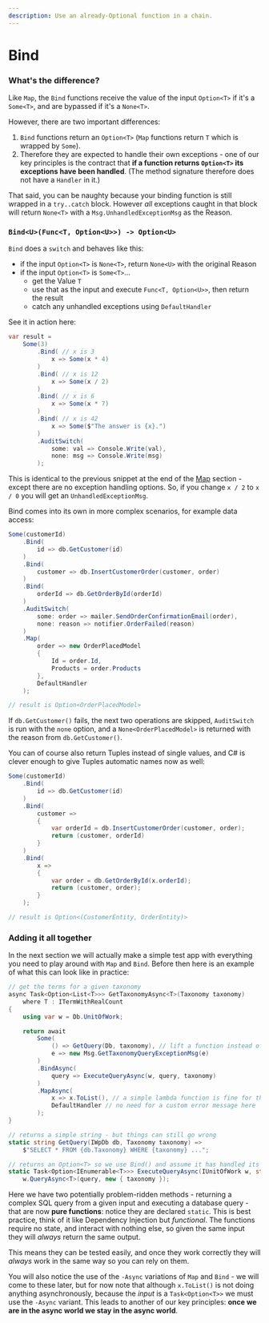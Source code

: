 ```yaml
---
description: Use an already-Optional function in a chain.
---
```


# Bind

### What's the difference?

Like `Map`, the `Bind` functions receive the value of the input `Option<T>` if it's a `Some<T>`, and are bypassed if it's a `None<T>`.

However, there are two important differences:

1. `Bind` functions return an `Option<T>` (`Map` functions return `T` which is wrapped by `Some`).
2. Therefore they are expected to handle their own exceptions - one of our key principles is the contract that **if a function returns `Option<T>` its exceptions have been handled**.  (The method signature therefore does not have a `Handler` in it.)

That said, you can be naughty because your binding function is still wrapped in a `try..catch` block. However _all_ exceptions caught in that block will return `None<T>` with a `Msg.UnhandledExceptionMsg` as the Reason.

### `Bind<U>(Func<T, Option<U>>) -> Option<U>`

`Bind` does a `switch` and behaves like this:

* if the input `Option<T>` is `None<T>`, return `None<U>` with the original Reason
* if the input `Option<T>` is `Some<T>`...
  * get the Value `T`
  * use that as the input and execute `Func<T, Option<U>>`, then return the result
  * catch any unhandled exceptions using `DefaultHandler`

See it in action here:

```csharp
var result =
    Some(3)
        .Bind( // x is 3
            x => Some(x * 4)
        )
        .Bind( // x is 12
            x => Some(x / 2)
        )
        .Bind( // x is 6
            x => Some(x * 7)
        )
        .Bind( // x is 42
            x => Some($"The answer is {x}.")
        )
        .AuditSwitch(
            some: val => Console.Write(val),
            none: msg => Console.Write(msg)
        );
```

This is identical to the previous snippet at the end of the [Map](https://app.gitbook.com/s/-Mi5pDpMOYrYPG416z1j/option/map) section - except there are no exception handling options. So, if you change `x / 2` to `x / 0` you will get an `UnhandledExceptionMsg`.

Bind comes into its own in more complex scenarios, for example data access:

```csharp
Some(customerId)
    .Bind(
        id => db.GetCustomer(id)
    )
    .Bind(
        customer => db.InsertCustomerOrder(customer, order)
    )
    .Bind(
        orderId => db.GetOrderById(orderId)
    )
    .AuditSwitch(
        some: order => mailer.SendOrderConfirmationEmail(order),
        none: reason => notifier.OrderFailed(reason)
    )
    .Map(
        order => new OrderPlacedModel
        {
            Id = order.Id,
            Products = order.Products
        },
        DefaultHandler
    );

// result is Option<OrderPlacedModel>
```

If `db.GetCustomer()` fails, the next two operations are skipped, `AuditSwitch` is run with the `none` option, and a `None<OrderPlacedModel>` is returned with the reason from `db.GetCustomer()`.

You can of course also return Tuples instead of single values, and C# is clever enough to give Tuples automatic names now as well:

```csharp
Some(customerId)
    .Bind(
        id => db.GetCustomer(id)
    )
    .Bind(
        customer =>
        {
            var orderId = db.InsertCustomerOrder(customer, order);
            return (customer, orderId)
        }
    )
    .Bind(
        x =>
        {
            var order = db.GetOrderById(x.orderId);
            return (customer, order);
        }
    );

// result is Option<(CustomerEntity, OrderEntity)>
```

### Adding it all together

In the next section we will actually make a simple test app with everything you need to play around with `Map` and `Bind`. Before then here is an example of what this can look like in practice:

```csharp
// get the terms for a given taxonomy
async Task<Option<List<T>>> GetTaxonomyAsync<T>(Taxonomy taxonomy)
    where T : ITermWithRealCount
{
    using var w = Db.UnitOfWork;

    return await
        Some(
            () => GetQuery(Db, taxonomy), // lift a function instead of a value
            e => new Msg.GetTaxonomyQueryExceptionMsg(e)
        )
        .BindAsync(
            query => ExecuteQueryAsync(w, query, taxonomy)
        )
        .MapAsync(
            x => x.ToList(), // a simple lambda function is fine for this
            DefaultHandler // no need for a custom error message here
        );
}

// returns a simple string - but things can still go wrong
static string GetQuery(IWpDb db, Taxonomy taxonomy) =>
    $"SELECT * FROM {db.Taxonomy} WHERE {taxonomy} ...";

// returns an Option<T> so we use Bind() and assume it has handled its exceptions
static Task<Option<IEnumerable<T>>> ExecuteQueryAsync(IUnitOfWork w, string query, Taxonomy taxonomy) =>
    w.QueryAsync<T>(query, new { taxonomy });
```

Here we have two potentially problem-ridden methods - returning a complex SQL query from a given input and executing a database query - that are now **pure functions**: notice they are declared `static`. This is best practice, think of it like Dependency Injection but _functional_. The functions require no state, and interact with nothing else, so given the same input they will _always_ return the same output.

This means they can be tested easily, and once they work correctly they will _always_ work in the same way so you can rely on them.

You will also notice the use of the `-Async` variations of `Map` and `Bind` - we will come to these later, but for now note that although `x.ToList()` is not doing anything asynchronously, because the _input_ is a `Task<Option<T>>` we must use the `-Async` variant. This leads to another of our key principles: **once we are in the async world we stay in the async world**.
